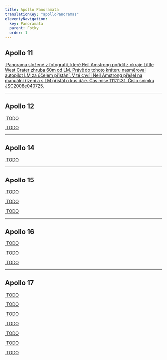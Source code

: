 ```yaml
---
title: Apollo Panoramata
translationKey: "apolloPanoramas"
eleventyNavigation:
  key: Panoramata
  parent: Fotky
  order: 1
---
```

<div class="pswp-gallery" id="my-gallery">

<h2>Apollo 11</h2>

  <a href="/assets/img/apollo/panoramas/A11JSC2008e040725.jpg" 
    data-pswp-width="6144" 
    data-pswp-height="1753" 
    target="_blank">
    <img src="/assets/img/apollo/panoramas/thumbnails/A11JSC2008e040725.jpg" alt="" />
    <span class="pswp-caption-content">Panorama složené z fotografií, které Neil Amstrong pořídil z okraje Little West Crater zhruba 60m od LM. Právě do tohoto kráteru nasměroval autopilot LM za účelem přistání. V té chvíli Neil Amstrong přešel na manuální řízení a s LM přistál o kus dále. Čas mise 111:11:31. Číslo snímku JSC2008e040725.</span>
  </a>
<hr>
<h2>Apollo 12</h2>

  <a href="/assets/img/apollo/panoramas/A12jsc2007e045376.jpg" 
    data-pswp-width="3272" 
    data-pswp-height="1066" 
    target="_blank">
    <img src="/assets/img/apollo/panoramas/thumbnails/A12jsc2007e045376.jpg" alt="" />
    <span class="pswp-caption-content">TODO</span>
  </a>

  <a href="/assets/img/apollo/panoramas/A12JSC2011e118358.jpg" 
    data-pswp-width="6144" 
    data-pswp-height="2013" 
    target="_blank">
    <img src="/assets/img/apollo/panoramas/thumbnails/A12JSC2011e118358.jpg" alt="" />
    <span class="pswp-caption-content">TODO</span>
  </a>
  <hr>
  <h2>Apollo 14</h2>

  <a href="/assets/img/apollo/panoramas/A14jsc2007e045377.jpg" 
    data-pswp-width="3231" 
    data-pswp-height="1073" 
    target="_blank">
    <img src="/assets/img/apollo/panoramas/thumbnails/A14jsc2007e045377.jpg" alt="" />
    <span class="pswp-caption-content">TODO</span>
  </a>
  <hr>
  <h2>Apollo 15</h2>

  <a href="/assets/img/apollo/panoramas/A15jsc2007e045378.jpg" 
    data-pswp-width="3485" 
    data-pswp-height="1073" 
    target="_blank">
    <img src="/assets/img/apollo/panoramas/thumbnails/A15jsc2007e045378.jpg" alt="" />
    <span class="pswp-caption-content">TODO</span>
  </a>

  <a href="/assets/img/apollo/panoramas/A15jsc2007e045379.jpg" 
    data-pswp-width="3766" 
    data-pswp-height="1180" 
    target="_blank">
    <img src="/assets/img/apollo/panoramas/thumbnails/A15jsc2007e045379.jpg" alt="" />
    <span class="pswp-caption-content">TODO</span>
  </a>

  <a href="/assets/img/apollo/panoramas/A15JSC2011e118360.jpg" 
    data-pswp-width="6144" 
    data-pswp-height="2392" 
    target="_blank">
    <img src="/assets/img/apollo/panoramas/thumbnails/A15JSC2011e118360.jpg" alt="" />
    <span class="pswp-caption-content">TODO</span>
  </a>
  <hr>
  <h2>Apollo 16</h2>

  <a href="/assets/img/apollo/panoramas/A16JSC2007e045381.jpg" 
    data-pswp-width="3168" 
    data-pswp-height="932" 
    target="_blank">
    <img src="/assets/img/apollo/panoramas/thumbnails/A16JSC2007e045381.jpg" alt="" />
    <span class="pswp-caption-content">TODO</span>
  </a>

  <a href="/assets/img/apollo/panoramas/A16jsc2007e045382.jpg" 
    data-pswp-width="2048" 
    data-pswp-height="877" 
    target="_blank">
    <img src="/assets/img/apollo/panoramas/thumbnails/A16jsc2007e045382.jpg" alt="" />
    <span class="pswp-caption-content">TODO</span>
  </a>

  <a href="/assets/img/apollo/panoramas/A16jsc2011e118363.jpg" 
    data-pswp-width="6144" 
    data-pswp-height="2076" 
    target="_blank">
    <img src="/assets/img/apollo/panoramas/thumbnails/A16jsc2011e118363.jpg" alt="" />
    <span class="pswp-caption-content">TODO</span>
  </a>
  <hr>
  <h2>Apollo 17</h2>
  
  <a href="/assets/img/apollo/panoramas/A17jsc2004e20304.jpg" 
    data-pswp-width="3001" 
    data-pswp-height="1057" 
    target="_blank">
    <img src="/assets/img/apollo/panoramas/thumbnails/A17jsc2004e20304.jpg" alt="" />
    <span class="pswp-caption-content">TODO</span>
  </a>

  <a href="/assets/img/apollo/panoramas/A17JSC2004e52772.jpg" 
    data-pswp-width="3026" 
    data-pswp-height="915" 
    target="_blank">
    <img src="/assets/img/apollo/panoramas/thumbnails/A17JSC2004e52772.jpg" alt="" />
    <span class="pswp-caption-content">TODO</span>
  </a>

  <a href="/assets/img/apollo/panoramas/A17jsc2004e52773.jpg" 
    data-pswp-width="2472" 
    data-pswp-height="885" 
    target="_blank">
    <img src="/assets/img/apollo/panoramas/thumbnails/A17jsc2004e52773.jpg" alt="" />
    <span class="pswp-caption-content">TODO</span>
  </a>

  <a href="/assets/img/apollo/panoramas/A17jsc2004e52775.jpg" 
    data-pswp-width="3223" 
    data-pswp-height="1619" 
    target="_blank">
    <img src="/assets/img/apollo/panoramas/thumbnails/A17jsc2004e52775.jpg" alt="" />
    <span class="pswp-caption-content">TODO</span>
  </a>

  <a href="/assets/img/apollo/panoramas/A17jsc2004e52779.jpg" 
    data-pswp-width="3289" 
    data-pswp-height="1191" 
    target="_blank">
    <img src="/assets/img/apollo/panoramas/thumbnails/A17jsc2004e52779.jpg" alt="" />
    <span class="pswp-caption-content">TODO</span>
  </a>

  <a href="/assets/img/apollo/panoramas/A17jsc2007e045384.jpg" 
    data-pswp-width="3019" 
    data-pswp-height="1086" 
    target="_blank">
    <img src="/assets/img/apollo/panoramas/thumbnails/A17jsc2007e045384.jpg" alt="" />
    <span class="pswp-caption-content">TODO</span>
  </a>

  <a href="/assets/img/apollo/panoramas/A17jsc2007e045387.jpg" 
    data-pswp-width="3406" 
    data-pswp-height="1375" 
    target="_blank">
    <img src="/assets/img/apollo/panoramas/thumbnails/A17jsc2007e045387.jpg" alt="" />
    <span class="pswp-caption-content">TODO</span>
  </a>

</div>